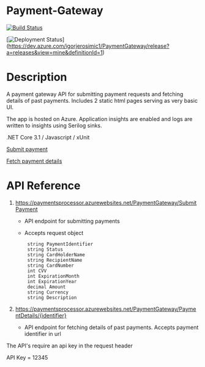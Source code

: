 # Payment-Gateway

[![Build Status](https://dev.azure.com/igorjerosimic1/PaymentGateway/_apis/build/status/paymentsprocessor%20-%20CI?branchName=master)](https://dev.azure.com/igorjerosimic1/PaymentGateway/_build/latest?definitionId=5&branchName=master)

[![Deployment Status](https://vsrm.dev.azure.com/igorjerosimic1/_apis/public/Release/badge/22fa49e6-00da-4979-826e-6c44a99f4f44/1/1)]
(https://dev.azure.com/igorjerosimic1/PaymentGateway/release?a=releases&view=mine&definitionId=1)

# Description
A payment gateway API for submitting payment requests and fetching details of past payments.
Includes 2 static html pages serving as very basic UI.

The app is hosted on Azure. Application insights are enabled and logs are written to insights using Serilog sinks.

.NET Core 3.1 / Javascript / xUnit

[Submit payment](https://paymentsprocessor.azurewebsites.net/SubmitPayment.html)

[Fetch payment details](https://paymentsprocessor.azurewebsites.net/PaymentDetails.html)

# API Reference
1. https://paymentsprocessor.azurewebsites.net/PaymentGateway/SubmitPayment
   * API endpoint for submitting payments
   * Accepts request object 
   
       ```
	    string PaymentIdentifier
        string Status
        string CardHolderName
        string RecipientName
        string CardNumber
        int CVV
        int ExpirationMonth
        int ExpirationYear
        decimal Amount
        string Currency
        string Description
		```
		
2. https://paymentsprocessor.azurewebsites.net/PaymentGateway/PaymentDetails/{identifier}
   * API endpoint for fetching details of past payments. Accepts payment identifier in url
  
The API's require an api key in the request header

API Key = 12345
